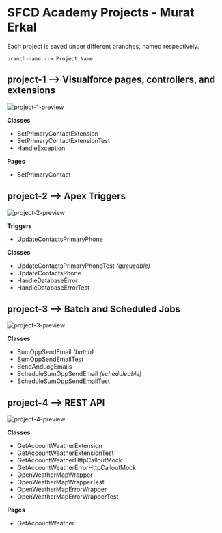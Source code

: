 
# SFCD Academy Projects - Murat Erkal

Each project is saved under different branches, named respectively.

`branch-name --> Project Name`

## project-1 --> Visualforce pages, controllers, and extensions
![project-1-preview](https://user-images.githubusercontent.com/111198925/222926115-e535c67f-9979-40e7-ba14-cddbe7e7cc21.png)

 **Classes**
 * SetPrimaryContactExtension
 * SetPrimaryContactExtensionTest
 * HandleException
 
 **Pages**
 * SetPrimaryContact
 
## project-2 --> Apex Triggers
![project-2-preview](https://user-images.githubusercontent.com/111198925/222926189-9c10a9fe-58cd-41ed-a0bc-6172a96692b6.png)

 **Triggers**
 * UpdateContactsPrimaryPhone
 
 **Classes**
 * UpdateContactsPrimaryPhoneTest *(queueable)*
 * UpdateContactsPhone
 * HandleDatabaseError
 * HandleDatabaseErrorTest

## project-3 --> Batch and Scheduled Jobs
![project-3-preview](https://user-images.githubusercontent.com/111198925/222926379-22972f9b-cccb-4f5b-b90a-405f98173ea8.png)

 **Classes**
 * SumOppSendEmail *(batch)*
 * SumOppSendEmailTest
 * SendAndLogEmails
 * ScheduleSumOppSendEmail *(scheduleable)*
 * ScheduleSumOppSendEmailTest

## project-4 --> REST API
![project-4-preview](https://user-images.githubusercontent.com/111198925/222926500-a85b1beb-ca76-4589-9897-909e089693ee.png)

 **Classes**
 * GetAccountWeatherExtension
 * GetAccountWeatherExtensionTest
 * GetAccountWeatherHttpCalloutMock
 * GetAccountWeatherErrorHttpCalloutMock
 * OpenWeatherMapWrapper
 * OpenWeatherMapWrapperTest
 * OpenWeatherMapErrorWrapper
 * OpenWeatherMapErrorWrapperTest
 
 **Pages**
 * GetAccountWeather
